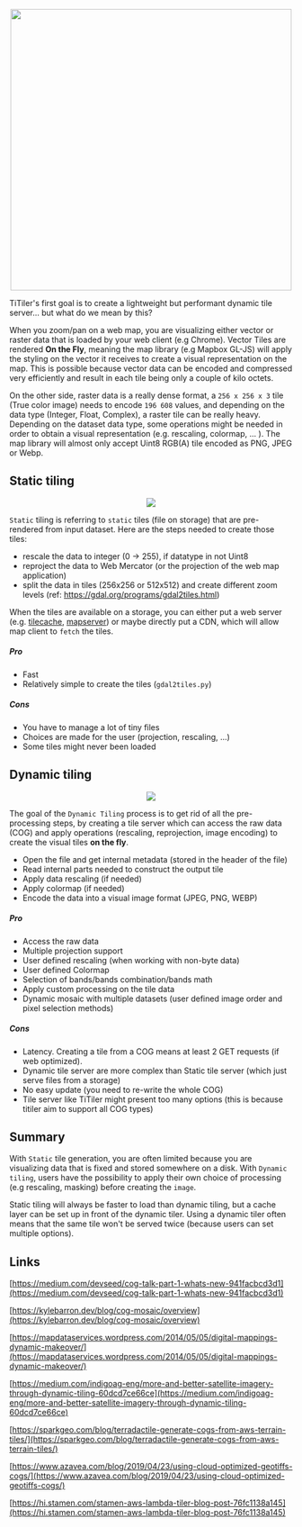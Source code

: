 
<p align="center">
  <img width="500" src="https://user-images.githubusercontent.com/10407788/204678594-2502b8e3-9b6e-428a-8525-200026859c00.png"/>
</p>

TiTiler's first goal is to create a lightweight but performant dynamic tile server... but what do we mean by this?

When you zoom/pan on a web map, you are visualizing either vector or raster data that is loaded by your web client (e.g Chrome). Vector Tiles are rendered **On the Fly**, meaning the map library (e.g Mapbox GL-JS) will apply the styling on the vector it receives to create a visual representation on the map. This is possible because vector data can be encoded and compressed very efficiently and result in each tile being only a couple of kilo octets.

On the other side, raster data is a really dense format, a `256 x 256 x 3` tile (True color image) needs to encode `196 608` values, and depending on the data type (Integer, Float, Complex), a raster tile can be really heavy. Depending on the dataset data type, some operations might be needed in order to obtain a visual representation (e.g. rescaling, colormap, ... ). The map library will almost only accept Uint8 RGB(A) tile encoded as PNG, JPEG or Webp.

## **Static tiling**

<p align="center">
  <img src="https://user-images.githubusercontent.com/10407788/204676883-d617d3bd-7ea2-4775-a7e9-f6b6afe1d801.png"/>
</p>

`Static` tiling is referring to `static` tiles (file on storage) that are pre-rendered from input dataset. Here are the steps needed to create those tiles:

* rescale the data to integer (0 -> 255), if datatype in not Uint8
* reproject the data to Web Mercator (or the projection of the web map application)
* split the data in tiles (256x256 or 512x512) and create different zoom levels (ref: https://gdal.org/programs/gdal2tiles.html)

When the tiles are available on a storage, you can either put a web server (e.g. [tilecache](http://www.tilecache.org), [mapserver](https://mapserver.org/fr/)) or maybe directly put a CDN, which will allow map client to `fetch` the tiles.

##### Pro

- Fast
- Relatively simple to create the tiles (`gdal2tiles.py`)

##### Cons

- You have to manage a lot of tiny files
- Choices are made for the user (projection, rescaling, ...)
- Some tiles might never been loaded

## **Dynamic tiling**

<p align="center">
  <img src="https://user-images.githubusercontent.com/10407788/204676918-6fabc35f-e617-47c0-ae63-912cd7d996d7.png"/>
</p>

The goal of the `Dynamic Tiling` process is to get rid of all the pre-processing steps, by creating a tile server which can access the raw data (COG) and apply operations (rescaling, reprojection, image encoding) to create the visual tiles **on the fly**.

* Open the file and get internal metadata (stored in the header of the file)
* Read internal parts needed to construct the output tile
* Apply data rescaling (if needed)
* Apply colormap (if needed)
* Encode the data into a visual image format (JPEG, PNG, WEBP)

##### Pro

- Access the raw data
- Multiple projection support
- User defined rescaling (when working with non-byte data)
- User defined Colormap
- Selection of bands/bands combination/bands math
- Apply custom processing on the tile data
- Dynamic mosaic with multiple datasets (user defined image order and pixel selection methods)

##### Cons

- Latency. Creating a tile from a COG means at least 2 GET requests (if web optimized).
- Dynamic tile server are more complex than Static tile server (which just serve files from a storage)
- No easy update (you need to re-write the whole COG)
- Tile server like TiTiler might present too many options (this is because titiler aim to support all COG types)


## Summary

With `Static` tile generation, you are often limited because you are visualizing data that is fixed and stored somewhere on a disk. With `Dynamic tiling`, users have the possibility to apply their own choice of processing (e.g rescaling, masking) before creating the `image`.

Static tiling will always be faster to load than dynamic tiling, but a cache layer can be set up in front of the dynamic tiler. Using a dynamic tiler often means that the same tile won't be served twice (because users can set multiple options).

## Links
[https://medium.com/devseed/cog-talk-part-1-whats-new-941facbcd3d1](https://medium.com/devseed/cog-talk-part-1-whats-new-941facbcd3d1)

[https://kylebarron.dev/blog/cog-mosaic/overview](https://kylebarron.dev/blog/cog-mosaic/overview)

[https://mapdataservices.wordpress.com/2014/05/05/digital-mappings-dynamic-makeover/](https://mapdataservices.wordpress.com/2014/05/05/digital-mappings-dynamic-makeover/)

[https://medium.com/indigoag-eng/more-and-better-satellite-imagery-through-dynamic-tiling-60dcd7ce66ce](https://medium.com/indigoag-eng/more-and-better-satellite-imagery-through-dynamic-tiling-60dcd7ce66ce)

[https://sparkgeo.com/blog/terradactile-generate-cogs-from-aws-terrain-tiles/](https://sparkgeo.com/blog/terradactile-generate-cogs-from-aws-terrain-tiles/)

[https://www.azavea.com/blog/2019/04/23/using-cloud-optimized-geotiffs-cogs/](https://www.azavea.com/blog/2019/04/23/using-cloud-optimized-geotiffs-cogs/)

[https://hi.stamen.com/stamen-aws-lambda-tiler-blog-post-76fc1138a145](https://hi.stamen.com/stamen-aws-lambda-tiler-blog-post-76fc1138a145)
